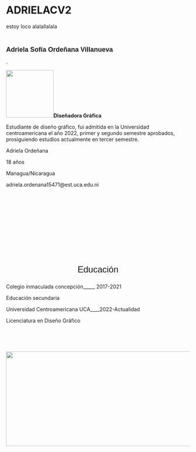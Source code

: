 # ADRIELACV2
estoy loco alalallalala
<!doctype html>
<html>
<head>
<meta charset="utf-8">
<title>WebDIV</title>
<link href="miestilo1.css" rel="stylesheet" type="text/css">
<link href="miestilo2.css" rel="stylesheet" type="text/css">
</head>

<body>
<div id="capa1">
  <p>&nbsp;</p>
  <p><strong style="font-family: Impact, Haettenschweiler, 'Franklin Gothic Bold', 'Arial Black', sans-serif; font-size: 18px;">Adriela Sofía Ordeñana Villanueva</strong></p>
</div>
<div id="capa2"></div>
<div id="capa3">.</div>
<div id="capa4">
  <p><img src="webDIV-copy/ adriela circulo.png" alt="" width="130" height="130" id="imagen1"/><strong>Diseñadora Gráfica</strong> </p>
  <p> Estudiante de diseño gráfico, fui admitida en la Universidad centroamericana el año 2022, primer y segundo semestre aprobados, prosiguiendo estudios actualmente en tercer semestre.</p>
</div>
<div id="capa5">
  <p>Adriela Ordeñana</p>
  <p>18 años</p>
  <p>Managua/Nicaragua</p>
  <p>adriela.ordenana15471@est.uca.edu.ni </p>
</div>
<p>&nbsp;</p>
<p>&nbsp;</p>
<p>&nbsp;</p>
<p>&nbsp;</p>
<p>&nbsp;</p>
<p>&nbsp;</p>
<div id="capa6">
  <p style="font-size: 24px; text-align: center; font-family: Impact, Haettenschweiler, 'Franklin Gothic Bold', 'Arial Black', sans-serif;">Educación</p>
  <p>Colegio inmaculada concepción_____ 2017-2021</p>
  <p>Educación secundaria</p>
  <p>Universidad Centroamericana UCA____2022-Actualidad</p>
  <p>Licenciatura en Diseño Gráfico</p>
  <p>&nbsp;</p>
  <p>&nbsp;</p>
  <p><img src="webDIV-copy/ Adriela habilidades.png" alt="" width="597" height="259" id="imagen2"/></p>
</div>
<p>&nbsp;</p>
<p>&nbsp;</p>
<p>&nbsp;</p>
<p>&nbsp;</p>
</body>
</html>
